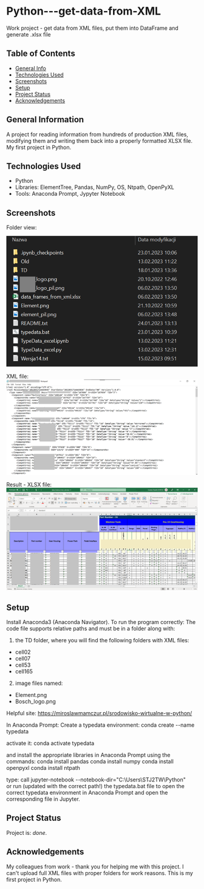 # Python---get-data-from-XML
Work project - get data from XML files, put them into DataFrame and generate .xlsx file

## Table of Contents
* [General Info](#general-information)
* [Technologies Used](#technologies-used)
* [Screenshots](#screenshots)
* [Setup](#setup)
* [Project Status](#project-status)
* [Acknowledgements](#acknowledgements)

## General Information
A project for reading information from hundreds of production XML files, modifying them and writing them back into a properly formatted XLSX file. My first project in Python.

## Technologies Used
- Python
- Libraries: ElementTree, Pandas, NumPy, OS, Ntpath, OpenPyXL
- Tools: Anaconda Prompt, Jypyter Notebook

## Screenshots

Folder view:

![Folder](./Folder_view.png) 

XML file:
![XML file](XML_file.png) 

Result - XLSX file:
![Generated XLSX file](XLSX_file.png) 

## Setup
Install Anaconda3 (Anaconda Navigator). To run the program correctly: 
The code file supports relative paths and must be in a folder along with:
1. the TD folder, where you will find the following folders with XML files:
- cell02
- cell07
- cell53
- cell165
2. image files named:
- Element.png
- Bosch_logo.png

Helpful site: https://miroslawmamczur.pl/srodowisko-wirtualne-w-python/

In Anaconda Prompt:
Create a typedata environment:
conda create --name typedata

activate it:
conda activate typedata

and install the appropriate libraries in Anaconda Prompt using the commands:
conda install pandas
conda install numpy
conda install openpyxl
conda install ntpath

type: call jupyter-notebook --notebook-dir="C:\Users\STJ2TW\Python"  
or run (updated with the correct path!) the typedata.bat file to open the correct typedata environment in Anaconda Prompt and open the corresponding file in Jupyter.

## Project Status
Project is: _done_.

## Acknowledgements
My colleagues from work - thank you for helping me with this project.
I can't upload full XML files with proper folders for work reasons.
This is my first project in Python.
